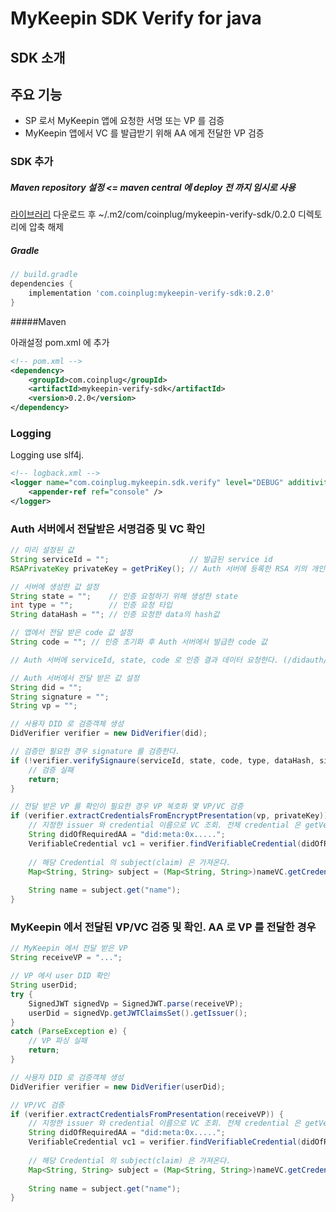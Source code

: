 # MyKeepin SDK Verify for java 

## SDK 소개

## 주요 기능
+ SP 로서 MyKeepin 앱에 요청한 서명 또는 VP 를 검증
+ MyKeepin 앱에서 VC 를 발급받기 위해 AA 에게 전달한 VP 검증

### SDK 추가

##### Maven repository 설정 <= maven central 에 deploy 전 까지 임시로 사용

[라이브러리](https://bitbucket.org/coinplugin/mykeepin-verify-sdk/downloads/mykeepin-verify-sdk-0.2.0.zip) 다운로드 후 ~/.m2/com/coinplug/mykeepin-verify-sdk/0.2.0 디렉토리에 압축 해제


##### Gradle

```gradle
// build.gradle
dependencies {
	implementation 'com.coinplug:mykeepin-verify-sdk:0.2.0'
}
```

#####Maven

아래설정 pom.xml 에 추가

```xml
<!-- pom.xml -->
<dependency>
	<groupId>com.coinplug</groupId>
	<artifactId>mykeepin-verify-sdk</artifactId>
	<version>0.2.0</version>
</dependency>
```

### Logging

Logging use slf4j.

```xml
<!-- logback.xml -->
<logger name="com.coinplug.mykeepin.sdk.verify" level="DEBUG" additivity ="false">
	<appender-ref ref="console" />
</logger>
```

### Auth 서버에서 전달받은 서명검증 및 VC 확인

```java
// 미리 설정된 값
String serviceId = "";                  // 발급된 service id
RSAPrivateKey privateKey = getPriKey(); // Auth 서버에 등록한 RSA 키의 개인키

// 서버에 생성한 값 설정
String state = "";    // 인증 요청하기 위해 생성한 state
int type = "";        // 인증 요청 타입
String dataHash = ""; // 인증 요청한 data의 hash값

// 앱에서 전달 받은 code 값 설정
String code = ""; // 인증 초기화 후 Auth 서버에서 발급한 code 값

// Auth 서버에 serviceId, state, code 로 인증 결과 데이터 요청한다. (/didauth/verify/{service_id}/{state}/{code})

// Auth 서버에서 전달 받은 값 설정
String did = "";
String signature = "";
String vp = "";

// 사용자 DID 로 검증객체 생성
DidVerifier verifier = new DidVerifier(did);

// 검증만 필요한 경우 signature 를 검증한다.
if (!verifier.verifySignaure(serviceId, state, code, type, dataHash, signature)) {
	// 검증 실패
	return;
}

// 전달 받은 VP 를 확인이 필요한 경우 VP 복호화 몇 VP/VC 검증 
if (verifier.extractCredentialsFromEncryptPresentation(vp, privateKey)) {
	// 지정한 issuer 와 credential 이름으로 VC 조회. 전체 credential 은 getVerifiableCredentials() 사용.
	String didOfRequiredAA = "did:meta:0x.....";
	VerifiableCredential vc1 = verifier.findVerifiableCredential(didOfRequiredAA, "NameCredential");
	
	// 해당 Credential 의 subject(claim) 은 가져온다.
	Map<String, String> subject = (Map<String, String>)nameVC.getCredentialSubject();
	
	String name = subject.get("name");
}

```

### MyKeepin 에서 전달된 VP/VC 검증 및 확인. AA 로 VP 를 전달한 경우

```java
// MyKeepin 에서 전달 받은 VP
String receiveVP = "...";

// VP 에서 user DID 확인
String userDid;
try {
	SignedJWT signedVp = SignedJWT.parse(receiveVP);
	userDid = signedVp.getJWTClaimsSet().getIssuer();
}
catch (ParseException e) {
	// VP 파싱 실패
	return;
}

// 사용자 DID 로 검증객체 생성
DidVerifier verifier = new DidVerifier(userDid);

// VP/VC 검증 
if (verifier.extractCredentialsFromPresentation(receiveVP)) {
	// 지정한 issuer 와 credential 이름으로 VC 조회. 전체 credential 은 getVerifiableCredentials() 사용.
	String didOfRequiredAA = "did:meta:0x.....";
	VerifiableCredential vc1 = verifier.findVerifiableCredential(didOfRequiredAA, "NameCredential");
	
	// 해당 Credential 의 subject(claim) 은 가져온다.
	Map<String, String> subject = (Map<String, String>)nameVC.getCredentialSubject();
	
	String name = subject.get("name");
}

```